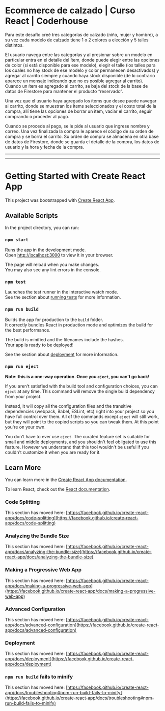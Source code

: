 # Ecommerce de calzado | Curso React | Coderhouse

Para este desafío creé tres categorías de calzado (niño, mujer y hombre), a su vez cada modelo de calzado tiene 1 o 2 colores a elección y 5 talles distintos.

El usuario navega entre las categorías y al presionar sobre un modelo en particular entra en el detalle del ítem, donde puede elegir entre las opciones de color (si está disponible para ese modelo), elegir el talle (los talles para los cuales no hay stock de ese modelo y color permanecen desactivados) y agregar al carrito siempre y cuando haya stock disponible (de lo contrario aparece un mensaje indicando que no es posible agregar al carrito). Cuando un ítem es agregado al carrito, se baja del stock de la base de datos de Firestore para mantener el producto “reservado”.

Una vez que el usuario haya agregado los ítems que desee puede navegar al carrito, donde se muestran los ítems seleccionados y el costo total de la compra, allí tiene las opciones de borrar un ítem, vaciar el carrito, seguir comprando o proceder al pago.

Cuando se procede al pago, se le pide al usuario que ingrese nombre y correo. Una vez finalizada la compra le aparece el código de su orden de compra y se borra el carrito. Su orden de compra se almacena en otra base de datos de Firestore, donde se guarda el detalle de la compra, los datos de usuario y la hora y fecha de la compra.


---
---

# Getting Started with Create React App

This project was bootstrapped with [Create React App](https://github.com/facebook/create-react-app).

## Available Scripts

In the project directory, you can run:

### `npm start`

Runs the app in the development mode.\
Open [http://localhost:3000](http://localhost:3000) to view it in your browser.

The page will reload when you make changes.\
You may also see any lint errors in the console.

### `npm test`

Launches the test runner in the interactive watch mode.\
See the section about [running tests](https://facebook.github.io/create-react-app/docs/running-tests) for more information.

### `npm run build`

Builds the app for production to the `build` folder.\
It correctly bundles React in production mode and optimizes the build for the best performance.

The build is minified and the filenames include the hashes.\
Your app is ready to be deployed!

See the section about [deployment](https://facebook.github.io/create-react-app/docs/deployment) for more information.

### `npm run eject`

**Note: this is a one-way operation. Once you `eject`, you can't go back!**

If you aren't satisfied with the build tool and configuration choices, you can `eject` at any time. This command will remove the single build dependency from your project.

Instead, it will copy all the configuration files and the transitive dependencies (webpack, Babel, ESLint, etc) right into your project so you have full control over them. All of the commands except `eject` will still work, but they will point to the copied scripts so you can tweak them. At this point you're on your own.

You don't have to ever use `eject`. The curated feature set is suitable for small and middle deployments, and you shouldn't feel obligated to use this feature. However we understand that this tool wouldn't be useful if you couldn't customize it when you are ready for it.

## Learn More

You can learn more in the [Create React App documentation](https://facebook.github.io/create-react-app/docs/getting-started).

To learn React, check out the [React documentation](https://reactjs.org/).

### Code Splitting

This section has moved here: [https://facebook.github.io/create-react-app/docs/code-splitting](https://facebook.github.io/create-react-app/docs/code-splitting)

### Analyzing the Bundle Size

This section has moved here: [https://facebook.github.io/create-react-app/docs/analyzing-the-bundle-size](https://facebook.github.io/create-react-app/docs/analyzing-the-bundle-size)

### Making a Progressive Web App

This section has moved here: [https://facebook.github.io/create-react-app/docs/making-a-progressive-web-app](https://facebook.github.io/create-react-app/docs/making-a-progressive-web-app)

### Advanced Configuration

This section has moved here: [https://facebook.github.io/create-react-app/docs/advanced-configuration](https://facebook.github.io/create-react-app/docs/advanced-configuration)

### Deployment

This section has moved here: [https://facebook.github.io/create-react-app/docs/deployment](https://facebook.github.io/create-react-app/docs/deployment)

### `npm run build` fails to minify

This section has moved here: [https://facebook.github.io/create-react-app/docs/troubleshooting#npm-run-build-fails-to-minify](https://facebook.github.io/create-react-app/docs/troubleshooting#npm-run-build-fails-to-minify)
